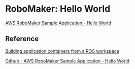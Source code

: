 # RoboMaker: Hello World

[AWS RoboMaker Sample Application - Hello World](https://github.com/aws-robotics/aws-robomaker-sample-application-helloworld)

## Reference 

[Building application containers from a ROS workspace](https://docs.aws.amazon.com/robomaker/latest/dg/development-build-sim-containers.html)

[Github - AWS RoboMaker Sample Application - Hello World](https://github.com/aws-robotics/aws-robomaker-sample-application-helloworld)
